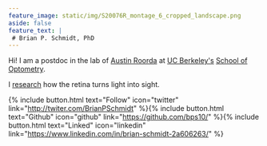 ```yaml
---
feature_image: static/img/S20076R_montage_6_cropped_landscape.png
aside: false
feature_text: |
 # Brian P. Schmidt, PhD
---
```


Hi! I am a postdoc in the lab of [Austin Roorda][RoordaLab] at [UC Berkeley's][UCB] [School of Optometry][Opto]. 

I [research][research] how the retina turns light into sight.

{% include button.html text="Follow" icon="twitter" link="http://twiter.com/BrianPSchmidt" %}{% include button.html text="Github" icon="github" link="https://github.com/bps10/" %}{% include button.html text="Linked" icon="linkedin" link="https://www.linkedin.com/in/brian-schmidt-2a606263/" %}


[research]: /research/
[RoordaLab]: roorda.vision.berkeley.edu
[UCB]: https://www.berkeley.edu/
[Opto]: https://optometry.berkeley.edu/ 
[Neuro]: http://depts.washington.edu/neurogrd/
[NeitzLab]: http://neitzvision.com/


